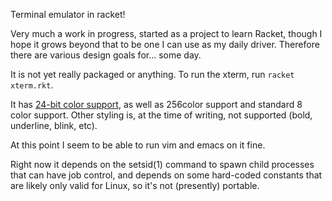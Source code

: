 Terminal emulator in racket!

Very much a work in progress, started as a project to learn Racket, though I hope it grows beyond that to be one I can use as my daily driver.  Therefore there are various design goals for... some day.

It is not yet really packaged or anything.  To run the xterm, run `racket xterm.rkt`.

It has [24-bit color support](https://gist.github.com/XVilka/8346728), as well as 256color support and standard 8 color support.  Other styling is, at the time of writing, not supported (bold, underline, blink, etc).

At this point I seem to be able to run vim and emacs on it fine.

Right now it depends on the setsid(1) command to spawn child processes that can have job control, and depends on some hard-coded constants that are likely only valid for Linux, so it's not (presently) portable.
